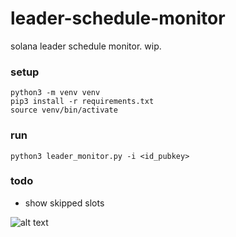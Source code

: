 # leader-schedule-monitor
solana leader schedule monitor. wip.

### setup
```
python3 -m venv venv
pip3 install -r requirements.txt
source venv/bin/activate
```
### run
```python3 leader_monitor.py -i <id_pubkey>```

### todo
- show skipped slots

![alt text](https://raw.githubusercontent.com/1000xsh/leader-schedule-monitor/main/monitor_output.png)
